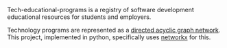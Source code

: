 Tech-educational-programs is a registry of software development educational
resources for students and employers.

Technology programs are represented as a [directed acyclic graph network](https://mungingdata.com/python/dag-directed-acyclic-graph-networkx/).  This project, implemented in python, specifically uses [networkx](https://networkx.org/documentation/stable/reference/algorithms/dag.html?highlight=dag#module-networkx.algorithms.dag) for this.
